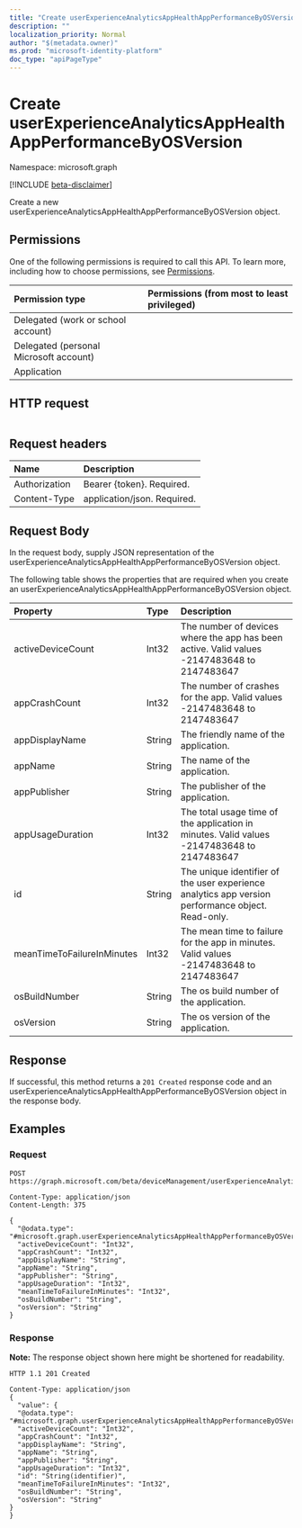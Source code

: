```yaml
---
title: "Create userExperienceAnalyticsAppHealthAppPerformanceByOSVersion"
description: ""
localization_priority: Normal
author: "$(metadata.owner)"
ms.prod: "microsoft-identity-platform"
doc_type: "apiPageType"
---
```


# Create userExperienceAnalyticsAppHealthAppPerformanceByOSVersion

Namespace: microsoft.graph

[!INCLUDE [beta-disclaimer](../../includes/beta-disclaimer.md)]

Create a new userExperienceAnalyticsAppHealthAppPerformanceByOSVersion object.

## Permissions

One of the following permissions is required to call this API. To learn more, including how to choose permissions, see [Permissions](/graph/permissions-reference).

| Permission type                        | Permissions (from most to least privileged) |
| :------------------------------------- | :------------------------------------------ |
| Delegated (work or school account)     |                                             |
| Delegated (personal Microsoft account) |                                             |
| Application                            |                                             |

## HTTP request

<!-- {
  "blockType": "ignored"
}
-->

```http

```

## Request headers

| Name          | Description                 |
| :------------ | :-------------------------- |
| Authorization | Bearer {token}. Required.   |
| Content-Type  | application/json. Required. |

## Request Body

In the request body, supply JSON representation of the userExperienceAnalyticsAppHealthAppPerformanceByOSVersion object.

<!-- Actions and Functions -->

<!-- CRUD Methods -->

The following table shows the properties that are required when you create an userExperienceAnalyticsAppHealthAppPerformanceByOSVersion object.

| Property                   | Type   | Description                                                                                       |
| :------------------------- | :----- | :------------------------------------------------------------------------------------------------ |
| activeDeviceCount          | Int32  | The number of devices where the app has been active. Valid values -2147483648 to 2147483647       |
| appCrashCount              | Int32  | The number of crashes for the app. Valid values -2147483648 to 2147483647                         |
| appDisplayName             | String | The friendly name of the application.                                                             |
| appName                    | String | The name of the application.                                                                      |
| appPublisher               | String | The publisher of the application.                                                                 |
| appUsageDuration           | Int32  | The total usage time of the application in minutes. Valid values -2147483648 to 2147483647        |
| id                         | String | The unique identifier of the user experience analytics app version performance object. Read-only. |
| meanTimeToFailureInMinutes | Int32  | The mean time to failure for the app in minutes. Valid values -2147483648 to 2147483647           |
| osBuildNumber              | String | The os build number of the application.                                                           |
| osVersion                  | String | The os version of the application.                                                                |

## Response

If successful, this method returns a `201 Created` response code and an userExperienceAnalyticsAppHealthAppPerformanceByOSVersion object in the response body.

## Examples

### Request

<!-- {
  "blockType": "request",
  "name": "create_userexperienceanalyticsapphealthappperformancebyosversion"
}
-->

```http
POST https://graph.microsoft.com/beta/deviceManagement/userExperienceAnalyticsAppHealthApplicationPerformanceByOSVersion/{id}

Content-Type: application/json
Content-Length: 375

{
  "@odata.type": "#microsoft.graph.userExperienceAnalyticsAppHealthAppPerformanceByOSVersion",
  "activeDeviceCount": "Int32",
  "appCrashCount": "Int32",
  "appDisplayName": "String",
  "appName": "String",
  "appPublisher": "String",
  "appUsageDuration": "Int32",
  "meanTimeToFailureInMinutes": "Int32",
  "osBuildNumber": "String",
  "osVersion": "String"
}

```

### Response

**Note:** The response object shown here might be shortened for readability.

<!-- {
  "blockType": "response",
  "truncated": true,
  "@odata.type": "microsoft.management.services.api.userExperienceAnalyticsAppHealthAppPerformanceByOSVersion"
}
-->

```http
HTTP 1.1 201 Created

Content-Type: application/json
{
  "value": {
  "@odata.type": "#microsoft.graph.userExperienceAnalyticsAppHealthAppPerformanceByOSVersion",
  "activeDeviceCount": "Int32",
  "appCrashCount": "Int32",
  "appDisplayName": "String",
  "appName": "String",
  "appPublisher": "String",
  "appUsageDuration": "Int32",
  "id": "String(identifier)",
  "meanTimeToFailureInMinutes": "Int32",
  "osBuildNumber": "String",
  "osVersion": "String"
}
}

```